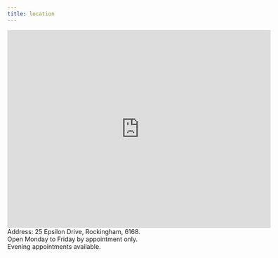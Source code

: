 ```yaml
---
title: location
---
```

<iframe src="https://www.google.com/maps/embed?pb=!1m18!1m12!1m3!1d22689.92959101501!2d115.71931230568745!3d-32.2882521296722!2m3!1f0!2f0!3f0!3m2!1i1024!2i768!4f13.1!3m3!1m2!1s0x2a32832f99a88a9d%3A0x383c5091fde8ef04!2s25+Epsilon+Dr%2C+Rockingham+WA+6168!5e0!3m2!1sen!2sau!4v1516716820224" width="600" height="450" frameborder="0" style="border:0" allowfullscreen></iframe><br />
Address: 25 Epsilon Drive, Rockingham, 6168.<br /> 
Open Monday to Friday by appointment only.<br />
Evening appointments available.